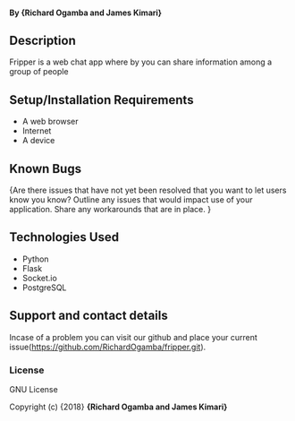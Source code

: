 #### By **{Richard Ogamba and James Kimari}**

## Description
Fripper is a web chat app where by you can share information among a group of people

## Setup/Installation Requirements
* A web browser
* Internet
* A device

## Known Bugs
{Are there issues that have not yet been resolved that you want to let users know you know? Outline any issues that would impact use of your application. Share any workarounds that are in place. }

## Technologies Used
* Python
* Flask
* Socket.io
* PostgreSQL

## Support and contact details
Incase of a problem you can visit our github and place your current issue(https://github.com/RichardOgamba/fripper.git).

### License
GNU License

Copyright (c) {2018} **{Richard Ogamba and James Kimari}**
